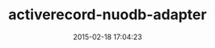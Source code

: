 ---
layout: post
title:  "activerecord-nuodb-adapter"
repo:   "nuodb/ruby-activerecord-nuodb-adapter"
date:   2015-02-18 17:04:23
gemurl: http://nuodb.github.com/ruby-activerecord-nuodb-adapter/
---